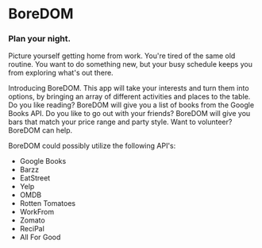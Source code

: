 <h1>BoreDOM</h1>
<h3>Plan your night.</h3>

<p>Picture yourself getting home from work. You're tired of the same old routine. You want to do something new, but your busy schedule keeps you from exploring what's out there.</p>

<p>Introducing BoreDOM. This app will take your interests and turn them into options, by bringing an array of different activities and places to the table. Do you like reading? BoreDOM will give you a list of books from the Google Books API. Do you like to go out with your friends? BoreDOM will give you bars that match your price range and party style. Want to volunteer? BoreDOM can help.</p>

<p>BoreDOM could possibly utilize the following API's:</p>
<ul>
<li>Google Books</li>
<li>Barzz</li>
<li>EatStreet</li>
<li>Yelp</li>
<li>OMDB</li>
<li>Rotten Tomatoes</li>
<li>WorkFrom</li>
<li>Zomato</li>
<li>ReciPal</li>
<li>All For Good</li>
</ul> 